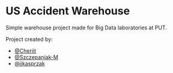 # US Accident Warehouse
Simple warehouse project made for Big Data laboratories at PUT.

Project created by:
- [@Cheriit](https://github.com/Cheriit/)
- [@Szczepaniak-M](https://github.com/Szczepaniak-M/)
- [@jjkasprzak](https://github.com/jjkasprzak/)
